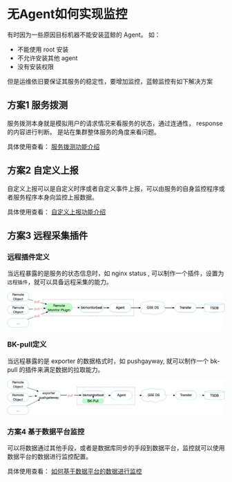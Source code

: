 # 无Agent如何实现监控

有时因为一些原因目标机器不能安装蓝鲸的 Agent。 如：

* 不能使用 root 安装
* 不允许安装其他 agent
* 没有安装权限

但是运维依旧要保证其服务的稳定性，要增加监控，蓝鲸监控有如下解决方案

## 方案1 服务拨测

服务拨测本身就是模拟用户的请求情况来看服务的状态，通过连通性， response的内容进行判断。 是站在集群整体服务的角度来看问题。 

具体使用查看： [服务拨测功能介绍](../functions/scene/dial.md)

## 方案2 自定义上报

自定义上报可以是自定义时序或者自定义事件上报，可以由服务的自身监控程序或者服务程序本身向监控上报数据。

具体使用查看： [自定义上报功能介绍](../functions/conf/custom-report.md)

## 方案3 远程采集插件

### 远程插件定义

当远程暴露的是服务的状态信息时，如 nginx status , 可以制作一个插件，设置为`远程插件`，就可以具备远程采集的能力。

![-w2020](media/15769100952860.jpg)

### BK-pull定义

当远程暴露的是 exporter 的数据格式时，如 pushgayway, 就可以制作一个 bk-pull 的插件来满足数据的拉取能力。

![-w2020](media/15769101086174.jpg)

### 方案4 基于数据平台监控

可以将数据通过其他手段，或者是数据库同步的手段到数据平台，监控就可以使用数据平台的数据进行监控配置。

具体使用查看： [如何基于数据平台的数据进行监控](bigdata_monitor.md)


